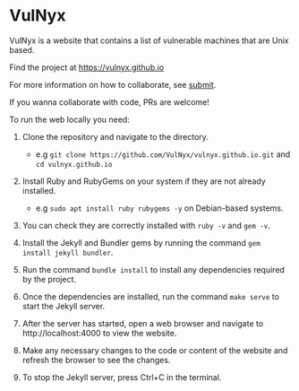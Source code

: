 # VulNyx

VulNyx is a website that contains a list of vulnerable machines that are Unix based.

Find the project at https://vulnyx.github.io

For more information on how to collaborate, see [submit](./submit.md).

If you wanna collaborate with code, PRs are welcome!

To run the web locally you need:

1. Clone the repository and navigate to the directory.
    - e.g ```git clone https://github.com/VulNyx/vulnyx.github.io.git``` and ```cd vulnyx.github.io```

2. Install Ruby and RubyGems on your system if they are not already installed. 
    - e.g  ```sudo apt install ruby rubygems -y``` on Debian-based systems.

3. You can check they are correctly installed with ```ruby -v``` and ```gem -v```.

4. Install the Jekyll and Bundler gems by running the command ```gem install jekyll bundler```.

5. Run the command ```bundle install``` to install any dependencies required by the project.

6. Once the dependencies are installed, run the command ```make serve``` to start the Jekyll server.

7. After the server has started, open a web browser and navigate to http://localhost:4000 to view the website.

8. Make any necessary changes to the code or content of the website and refresh the browser to see the changes.

9. To stop the Jekyll server, press Ctrl+C in the terminal.
